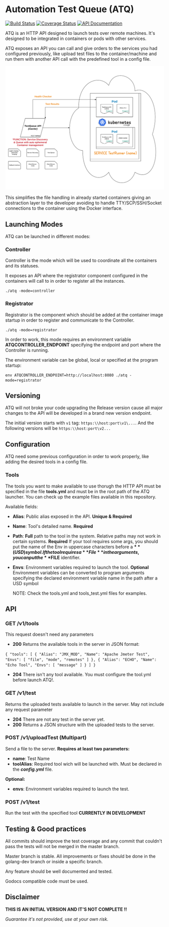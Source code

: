 # Automation Test Queue (ATQ)

[![Build Status](https://api.travis-ci.org/mtenrero/AutomationTestQueue.svg)](https://travis-ci.org/mtenrero/AutomationTestQueue)
[![Coverage Status](https://coveralls.io/repos/github/mtenrero/AutomationTestQueue/badge.svg)](https://coveralls.io/github/mtenrero/AutomationTestQueue)
[![API Documentation](https://img.shields.io/badge/API-Documentation-orange.svg)](https://mtenrero.github.io/AutomationTestQueue/)

ATQ is an HTTP API designed to launch tests over remote machines.
It's designed to be integrated in containers or pods with other services.

ATQ exposes an API you can call and give orders to the services you had configured previously,
like upload test files to the container/machine and run them with another API call with the
predefined tool in a config file.

![Architecture](https://github.com/mtenrero/AutomationTestQueue/raw/master/readmeFiles/ATQ_arch.png)

This simplifies the file handling in already started containers giving an abstraction layer to the
developer avoiding to handle TTY/SCP/SSH/Socket connections to the container using the Docker interface.

## Launching Modes

ATQ can be launched in different modes:

### Controller

Controller is the mode which will be used to coordinate all the containers and its statuses. 

It exposes an API where the registrator component configured in the containers will call to in order to register all the instances.

```
./atq -mode=controller
```

### Registrator

Registrator is the component which should be added at the container image startup in order to register and communicate to the Controller.

```
./atq -mode=registrator
```

In order to work, this mode requires an environment variable **ATQCONTROLLER_ENDPOINT** specifying the endpoint and port where the Controller is running.

The environment variable can be global, local or specified at the program startup: 

```
env ATQCONTROLLER_ENDPOINT=http://localhost:8080 ./atq -mode=registrator
```

## Versioning

ATQ will not broke your code upgrading the Release version cause all major changes to the API will be developed in
a brand new version endpoint.

The initial version starts with `v1` tag: `https:\\host:port\v1\...`.
And the following versions will be `https:\\host:port\v2...`

## Configuration

ATQ need some previous configuration in order to work properly, like adding the desired tools in a config file. 

### **Tools**

The tools you want to make available to use thorugh the HTTP API must be specified in the file **tools.yml** and must be in the root path of the ATQ launcher. You can check up the example files available in this repository.

Available fields:

* **Alias**: Public alias exposed in the API. **Unique & Required**
* **Name**: Tool's detailed name. **Required**
* **Path**: **Full** path to the tool in the system. Relative paths may not work in certain systems. **Required**
    If your tool requires some args, you should put the name of the Env in uppercase characters before a **$**(USD) symbol.
    If the tool requires a **File** in the arguments, you can put the **$FILE** identifier.
* **Envs**: Environment variables required to launch the tool. **Optional**
    Environment variables can be converted to program arguments specifying the declared environment variable name in the path after a USD symbol

    NOTE: Check the tools.yml and tools_test.yml files for examples.

## API

### **GET** /v1/tools

This request doesn't need any parameters

* **200** Returns the available tools in the server in JSON format:

`{
    "tools": [
        {
            "Alias": "JMX_MOD",
            "Name": "Apache Jmeter Test",
            "Envs": [
                "file",
                "mode",
                "remotes"
            ]
        },
        {
            "Alias": "ECHO",
            "Name": "Echo Tool",
            "Envs": [
                "message"
            ]
        }
    ]
}`

* **204** There isn't any tool available. You must configure the tool.yml before launch ATQ!.

### **GET** /v1/test

Returns the uploaded tests available to launch in the server. May not include any request parameter

* **204** There are not any test in the server yet.
* **200** Returns a JSON structure with the uploaded tests to the server.

### **POST** /v1/uploadTest (Multipart)

Send a file to the server.
**Requires at least two parameters:**

* **name**: Test Name
* **toolAlias**: Required tool wich will be launched with. Must be declared in the ***config.yml*** file.

**Optional:**

* **envs**: Environment variables required to launch the test.

### **POST** /v1/test

Run the test with the specified tool
**CURRENTLY IN DEVELOPMENT**

## Testing & Good practices

All commits should improve the test coverage and any commit that couldn't pass the tests will not be merged in the master branch.

Master branch is stable. All improvements or fixes should be done in the golang-dev branch or inside a specific branch.

Any feature should be well documented and tested. 

Godocs compatible code must be used.

## Disclaimer

**THIS IS AN INITIAL VERSION AND IT'S NOT COMPLETE !!**

_Guarantee it's not provided, use at your own risk._
